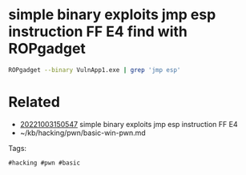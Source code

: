 # simple binary exploits jmp esp instruction FF E4 find with ROPgadget
```bash
ROPgadget --binary VulnApp1.exe | grep 'jmp esp'
```

# Related

- [20221003150547](/zet/20221003150547/README.md) simple binary exploits jmp esp instruction FF E4
- ~/kb/hacking/pwn/basic-win-pwn.md

Tags:

    #hacking #pwn #basic 

